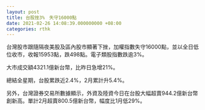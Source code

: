 ```yaml
---
layout: post
title: 台股挫3%　失守16000點
date: 2021-02-26 14:08:39.000000000 +08:00
categories: rthk
---
```


台灣股市跟隨隔夜美股及區內股市顯著下挫，加權指數失守16000點，並以全日低位收市，收報15953點，跌498點。電子類股指數跌逾3%。

大市成交額4321.1億新台幣，比昨日急增21%。

總結全星期，台股累跌近2.4%，2月累計升5.4%。

另外，台灣證券交易所數據顯示，外資及陸資今日在台股大幅超賣944.2億新台幣創新高。單計2月超賣800.5億新台幣，幅度比1月低29%。
